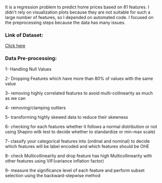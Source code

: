  It is a regression problem to predict home prices based on 81 features. 
 I didn't rely on visualization plots because they are not suitable for such a large number of features, so I depended on automated code. 
 I focused on the preprocessing steps because the data has many issues.

### Link of Dataset:
[Click here](https://www.kaggle.com/c/house-prices-advanced-regression-techniques/data)
### Data Pre-processing:
 
1- Handling Null Values

2- Dropping Features which have more than 80% of values with the same value

3- removing highly correlated features to avoid multi-collinearity as much as we can

4- removing/clamping outliers

5- transforming highly skewed data to reduce their skewness

6- checking for each features whether it follows a normal distribution or not using Shapiro wilk test to decide whether to standardize or min-max scale)

7- classify your categorical features into (ordinal and nominal) to decide which features will be label encoded and which features should be OHE

8- check Multicollinearity and drop feature has high Multicollinearity with other features using VIF(variance inflation factor) 

9- measure the significance level of each feature and perform subset selection using the backward-stepwise method
